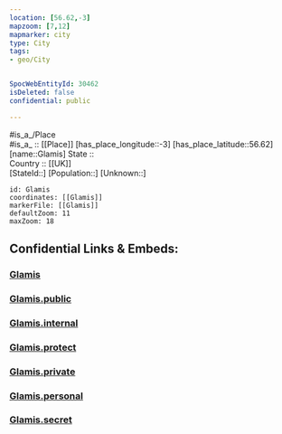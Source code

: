 ```yaml
---
location: [56.62,-3] 
mapzoom: [7,12] 
mapmarker: city 
type: City
tags:
- geo/City


SpocWebEntityId: 30462
isDeleted: false
confidential: public

---
```

#is_a_/Place  
#is_a_ :: [[Place]] 
[has_place_longitude::-3] 
[has_place_latitude::56.62] 
[name::Glamis] 
State ::  
Country :: [[UK]]  
[StateId::] 
[Population::] 
[Unknown::] 


```leaflet
id: Glamis
coordinates: [[Glamis]] 
markerFile: [[Glamis]] 
defaultZoom: 11 
maxZoom: 18
```


## Confidential Links & Embeds: 

### [Glamis](/_Standards/Earth/Continent/Europe/Europe~North/UK/Scotland/counties~Scotland/Angus/cities~Angus/Glamis.md) 

### [Glamis.public](/_public/Earth/Continent/Europe/Europe~North/UK/Scotland/counties~Scotland/Angus/cities~Angus/Glamis.public.md) 

### [Glamis.internal](/_internal/Earth/Continent/Europe/Europe~North/UK/Scotland/counties~Scotland/Angus/cities~Angus/Glamis.internal.md) 

### [Glamis.protect](/_protect/Earth/Continent/Europe/Europe~North/UK/Scotland/counties~Scotland/Angus/cities~Angus/Glamis.protect.md) 

### [Glamis.private](/_private/Earth/Continent/Europe/Europe~North/UK/Scotland/counties~Scotland/Angus/cities~Angus/Glamis.private.md) 

### [Glamis.personal](/_personal/Earth/Continent/Europe/Europe~North/UK/Scotland/counties~Scotland/Angus/cities~Angus/Glamis.personal.md) 

### [Glamis.secret](/_secret/Earth/Continent/Europe/Europe~North/UK/Scotland/counties~Scotland/Angus/cities~Angus/Glamis.secret.md)

